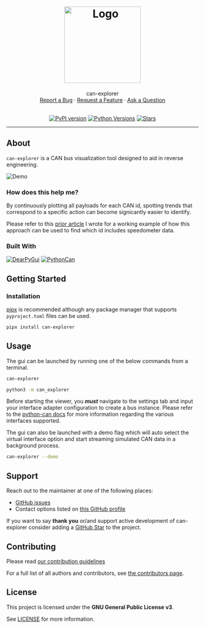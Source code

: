 <h1 align="center">
  <a href="https://github.com/tbruno25/can-explorer">
    <!-- Please provide path to your logo here -->
    <img src="https://github.com/Tbruno25/can-explorer/raw/main/docs/images/logo.png" alt="Logo" width="200" height="200">
  </a>
</h1>

<div align="center">
  can-explorer
  <br />
  <a href="https://github.com/tbruno25/can-explorer/issues/new?assignees=&labels=bug&template=01_BUG_REPORT.md&title=bug%3A+">Report a Bug</a>
  ·
  <a href="https://github.com/tbruno25/can-explorer/issues/new?assignees=&labels=enhancement&template=02_FEATURE_REQUEST.md&title=feature%3A+">Request a Feature</a>
  ·
  <a href="https://github.com/tbruno25/can-explorer/issues/new?assignees=&labels=question&template=04_SUPPORT_QUESTION.md&title=support%3A+">Ask a Question</a>
</div>

<div align="center">
<br/>


[![PyPI version](https://img.shields.io/pypi/v/can-explorer?color=mediumseagreen)](https://pypi.org/project/can-explorer/)
[![Python Versions](https://img.shields.io/pypi/pyversions/can-explorer?color=mediumseagreen)](https://pypi.org/project/can-explorer/)
[![Stars](https://img.shields.io/github/stars/tbruno25/can-explorer?color=mediumseagreen)](https://github.com/Tbruno25/can-explorer/stargazers)
</div>

---

## About

`can-explorer` is a CAN bus visualization tool designed to aid in reverse engineering.

![Demo](https://github.com/Tbruno25/can-explorer/raw/main/docs/images/demo.gif)

### How does this help me?
By continuously plotting all payloads for each CAN id, spotting trends that correspond to a specific action can become signicantly easier to identify. 

Please refer to this [prior article](https://tbruno25.medium.com/car-hacking-faster-reverse-engineering-using-canopy-be1955843d57) I wrote for a working example of how this approach can be used to find which id includes speedometer data.


### Built With


[![DearPyGui](https://github.com/Tbruno25/can-explorer/raw/main/docs/images/dearpygui-logo.png)](https://github.com/hoffstadt/DearPyGui)
[![PythonCan](https://github.com/Tbruno25/can-explorer/raw/main/docs/images/pythoncan-logo.png)](https://github.com/hardbyte/python-can)

## Getting Started

### Installation

[pipx](https://pypa.github.io/pipx/) is recommended although any package manager that supports `pyproject.toml` files can be used.

```sh
pipx install can-explorer
``` 

## Usage

The gui can be launched by running one of the below commands from a terminal.
```sh 
can-explorer
``` 

```sh 
python3 -m can_explorer
``` 

Before starting the viewer, you ***must*** navigate to the settings tab and input your interface adapter configuration to create a bus instance. Please refer to the [python-can docs](https://python-can.readthedocs.io/en/stable/index.html) for more information regarding the various interfaces supported. 

The gui can also be launched with a demo flag which will auto select the virtual interface option and start streaming simulated CAN data in a background process.

```sh 
can-explorer --demo
``` 

## Support

Reach out to the maintainer at one of the following places:
- [GitHub issues](https://github.com/tbruno25/can-explorer/issues/new?assignees=&labels=question&template=04_SUPPORT_QUESTION.md&title=support%3A+)
- Contact options listed on [this GitHub profile](https://github.com/tbruno25)

If you want to say **thank you** or/and support active development of can-explorer consider adding a [GitHub Star](https://github.com/tbruno25/can-explorer) to the project.


## Contributing

Please read [our contribution guidelines](https://raw.githubusercontent.com/Tbruno25/can-explorer/main/docs/CONTRIBUTING.md)

For a full list of all authors and contributors, see [the contributors page](https://github.com/tbruno25/can-explorer/contributors).

## License

This project is licensed under the **GNU General Public License v3**.

See [LICENSE](LICENSE) for more information.
